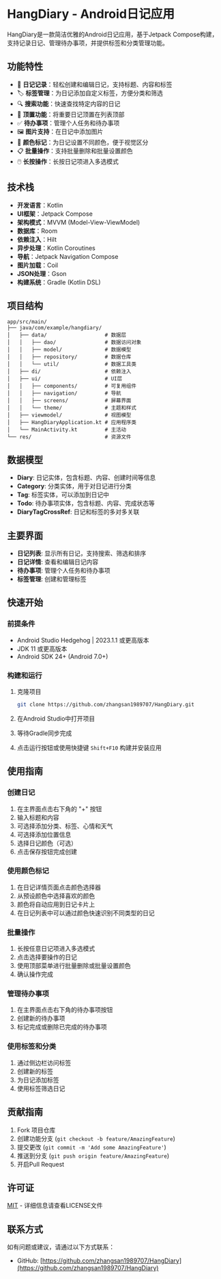 # HangDiary - Android日记应用

HangDiary是一款简洁优雅的Android日记应用，基于Jetpack Compose构建，支持记录日记、管理待办事项，并提供标签和分类管理功能。

## 功能特性

- 📝 **日记记录**：轻松创建和编辑日记，支持标题、内容和标签
- 🏷️ **标签管理**：为日记添加自定义标签，方便分类和筛选
- 🔍 **搜索功能**：快速查找特定内容的日记
- 📌 **顶置功能**：将重要日记顶置在列表顶部
- ✅ **待办事项**：管理个人任务和待办事项
- 🖼️ **图片支持**：在日记中添加图片
- 🎨 **颜色标记**：为日记设置不同颜色，便于视觉区分
- 📋 **批量操作**：支持批量删除和批量设置颜色
- 🖱️ **长按操作**：长按日记项进入多选模式


## 技术栈

- **开发语言**：Kotlin
- **UI框架**：Jetpack Compose
- **架构模式**：MVVM (Model-View-ViewModel)
- **数据库**：Room
- **依赖注入**：Hilt
- **异步处理**：Kotlin Coroutines
- **导航**：Jetpack Navigation Compose
- **图片加载**：Coil
- **JSON处理**：Gson
- **构建系统**：Gradle (Kotlin DSL)

## 项目结构

```
app/src/main/
├── java/com/example/hangdiary/
│   ├── data/                   # 数据层
│   │   ├── dao/                # 数据访问对象
│   │   ├── model/              # 数据模型
│   │   ├── repository/         # 数据仓库
│   │   └── util/               # 数据工具类
│   ├── di/                     # 依赖注入
│   ├── ui/                     # UI层
│   │   ├── components/         # 可复用组件
│   │   ├── navigation/         # 导航
│   │   ├── screens/            # 屏幕界面
│   │   └── theme/              # 主题和样式
│   ├── viewmodel/              # 视图模型
│   ├── HangDiaryApplication.kt # 应用程序类
│   └── MainActivity.kt         # 主活动
└── res/                        # 资源文件
```

## 数据模型

- **Diary**: 日记实体，包含标题、内容、创建时间等信息
- **Category**: 分类实体，用于对日记进行分类
- **Tag**: 标签实体，可以添加到日记中
- **Todo**: 待办事项实体，包含标题、内容、完成状态等
- **DiaryTagCrossRef**: 日记和标签的多对多关联

## 主要界面

- **日记列表**: 显示所有日记，支持搜索、筛选和排序
- **日记详情**: 查看和编辑日记内容
- **待办事项**: 管理个人任务和待办事项
- **标签管理**: 创建和管理标签

## 快速开始

### 前提条件

- Android Studio Hedgehog | 2023.1.1 或更高版本
- JDK 11 或更高版本
- Android SDK 24+ (Android 7.0+)

### 构建和运行

1. 克隆项目
   ```bash
   git clone https://github.com/zhangsan1989707/HangDiary.git
   ```

2. 在Android Studio中打开项目

3. 等待Gradle同步完成

4. 点击运行按钮或使用快捷键 `Shift+F10` 构建并安装应用

## 使用指南

### 创建日记
1. 在主界面点击右下角的 "+" 按钮
2. 输入标题和内容
3. 可选择添加分类、标签、心情和天气
4. 可选择添加位置信息
5. 选择日记颜色（可选）
6. 点击保存按钮完成创建

### 使用颜色标记
1. 在日记详情页面点击颜色选择器
2. 从预设颜色中选择喜欢的颜色
3. 颜色将自动应用到日记卡片上
4. 在日记列表中可以通过颜色快速识别不同类型的日记

### 批量操作
1. 长按任意日记项进入多选模式
2. 点击选择要操作的日记
3. 使用顶部菜单进行批量删除或批量设置颜色
4. 确认操作完成

### 管理待办事项
1. 在主界面点击右下角的待办事项按钮
2. 创建新的待办事项
3. 标记完成或删除已完成的待办事项

### 使用标签和分类
1. 通过侧边栏访问标签
2. 创建新的标签
3. 为日记添加标签
4. 使用标签筛选日记



## 贡献指南

1. Fork 项目仓库
2. 创建功能分支 (`git checkout -b feature/AmazingFeature`)
3. 提交更改 (`git commit -m 'Add some AmazingFeature'`)
4. 推送到分支 (`git push origin feature/AmazingFeature`)
5. 开启Pull Request

## 许可证

[MIT](LICENSE) - 详细信息请查看LICENSE文件

## 联系方式

如有问题或建议，请通过以下方式联系：

- GitHub: [https://github.com/zhangsan1989707/HangDiary](https://github.com/zhangsan1989707/HangDiary)